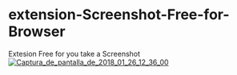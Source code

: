 # extension-Screenshot-Free-for-Browser
Extesion Free for you take a Screenshot
<a href="https://ibb.co/kBFeUG"><img src="https://preview.ibb.co/djioOb/Captura_de_pantalla_de_2018_01_26_12_36_00.png" alt="Captura_de_pantalla_de_2018_01_26_12_36_00" border="0"></a><br />
